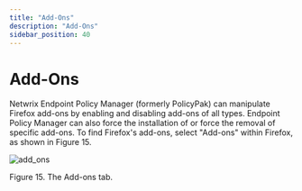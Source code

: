 ```yaml
---
title: "Add-Ons"
description: "Add-Ons"
sidebar_position: 40
---
```


# Add-Ons

Netwrix Endpoint Policy Manager (formerly PolicyPak) can manipulate Firefox add-ons by enabling and
disabling add-ons of all types. Endpoint Policy Manager can also force the installation of or force
the removal of specific add-ons. To find Firefox's add-ons, select "Add-ons" within Firefox, as
shown in Figure 15.

![add_ons](/images/endpointpolicymanager/applicationsettings/preconfigured/firefox/addons/add_ons.webp)

Figure 15. The Add-ons tab.

